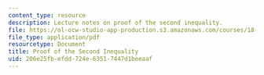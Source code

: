 ```yaml
---
content_type: resource
description: Lecture notes on proof of the second inequality.
file: https://ol-ocw-studio-app-production.s3.amazonaws.com/courses/18-786-number-theory-ii-class-field-theory-spring-2016/206e25fbefdd724e63517447d1beeaaf_MIT18_786S16_lec23.pdf
file_type: application/pdf
resourcetype: Document
title: Proof of the Second Inequality
uid: 206e25fb-efdd-724e-6351-7447d1beeaaf
---
```

